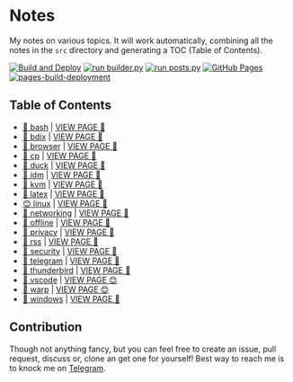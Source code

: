 # Notes

My notes on various topics. It will work automatically, combining all the notes in the `src` directory and generating a TOC (Table of Contents).

[![Build and Deploy](https://github.com/SharafatKarim/notes/actions/workflows/action.yml/badge.svg)](https://github.com/SharafatKarim/notes/actions/workflows/action.yml)
[![run builder.py](https://github.com/SharafatKarim/notes/actions/workflows/action.yml/badge.svg)](https://github.com/SharafatKarim/notes/actions/workflows/action.yml)
[![run posts.py](https://github.com/SharafatKarim/notes/actions/workflows/posts.yml/badge.svg)](https://github.com/SharafatKarim/notes/actions/workflows/posts.yml)
[![GitHub Pages](https://github.com/SharafatKarim/notes/actions/workflows/gh-pages.yml/badge.svg)](https://github.com/SharafatKarim/notes/actions/workflows/gh-pages.yml)
[![pages-build-deployment](https://github.com/SharafatKarim/notes/actions/workflows/pages/pages-build-deployment/badge.svg)](https://github.com/SharafatKarim/notes/actions/workflows/pages/pages-build-deployment)


## Table of Contents

- [👾 bash](src/bash.md) | <a href='https://sharafat.is-a.dev/notes/bash' target='_blank'>VIEW PAGE 🤖</a>
- [🌈 bdix](src/bdix.md) | <a href='https://sharafat.is-a.dev/notes/bdix' target='_blank'>VIEW PAGE 🌟</a>
- [🌈 browser](src/browser.md) | <a href='https://sharafat.is-a.dev/notes/browser' target='_blank'>VIEW PAGE 🌟</a>
- [👾 cp](src/cp.md) | <a href='https://sharafat.is-a.dev/notes/cp' target='_blank'>VIEW PAGE 🌈</a>
- [🎸 duck](src/duck.md) | <a href='https://sharafat.is-a.dev/notes/duck' target='_blank'>VIEW PAGE 🌈</a>
- [🌈 idm](src/idm.md) | <a href='https://sharafat.is-a.dev/notes/idm' target='_blank'>VIEW PAGE 🎉</a>
- [👾 kvm](src/kvm.md) | <a href='https://sharafat.is-a.dev/notes/kvm' target='_blank'>VIEW PAGE 🚀</a>
- [🎸 latex](src/latex.md) | <a href='https://sharafat.is-a.dev/notes/latex' target='_blank'>VIEW PAGE 🚀</a>
- [😊 linux](src/linux.md) | <a href='https://sharafat.is-a.dev/notes/linux' target='_blank'>VIEW PAGE 🎉</a>
- [🚀 networking](src/networking.md) | <a href='https://sharafat.is-a.dev/notes/networking' target='_blank'>VIEW PAGE 🌈</a>
- [🎉 offline](src/offline.md) | <a href='https://sharafat.is-a.dev/notes/offline' target='_blank'>VIEW PAGE 🤖</a>
- [👾 privacy](src/privacy.md) | <a href='https://sharafat.is-a.dev/notes/privacy' target='_blank'>VIEW PAGE 🌟</a>
- [🌈 rss](src/rss.md) | <a href='https://sharafat.is-a.dev/notes/rss' target='_blank'>VIEW PAGE 🌟</a>
- [🌈 security](src/security.md) | <a href='https://sharafat.is-a.dev/notes/security' target='_blank'>VIEW PAGE 🎸</a>
- [🤖 telegram](src/telegram.md) | <a href='https://sharafat.is-a.dev/notes/telegram' target='_blank'>VIEW PAGE 🚀</a>
- [🍕 thunderbird](src/thunderbird.md) | <a href='https://sharafat.is-a.dev/notes/thunderbird' target='_blank'>VIEW PAGE 🚀</a>
- [🌈 vscode](src/vscode.md) | <a href='https://sharafat.is-a.dev/notes/vscode' target='_blank'>VIEW PAGE 😊</a>
- [🌟 warp](src/warp.md) | <a href='https://sharafat.is-a.dev/notes/warp' target='_blank'>VIEW PAGE 😊</a>
- [🌟 windows](src/windows.md) | <a href='https://sharafat.is-a.dev/notes/windows' target='_blank'>VIEW PAGE 🌈</a>

## Contribution

Though not anything fancy, but you can feel free to create an issue, pull request, discuss or, clone an get one for yourself!
Best way to reach me is to knock me on [Telegram](https://t.me/SharafatKarim).

